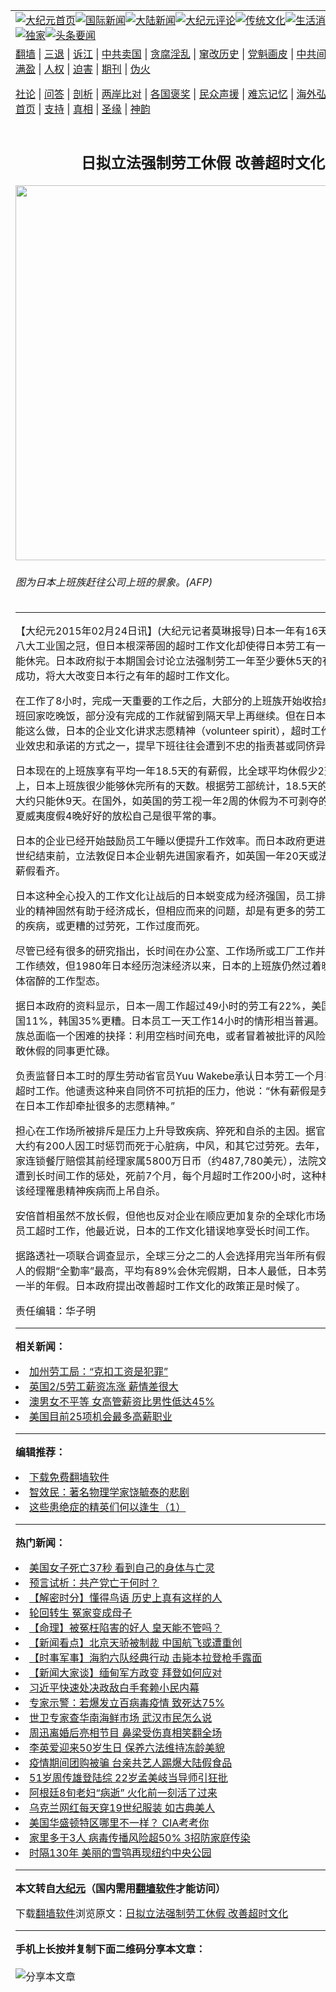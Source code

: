 <a name="1" id="1" target="_blank"></a><span id="1"></span>
<table align=center border="0"><tr><td colspan="2" VALIGN=TOP><a href="https://github.com/ferqxx327/djy/blob/master/gb/nf1351518.md#1"><img src="https://raw.githubusercontent.com/ferqxx327/www/master/t/djy/1.jpg" title="大纪元首页" alt="大纪元首页"></a><a href="https://github.com/ferqxx327/djy/blob/master/gb/n24hr.md#1"><img src="https://raw.githubusercontent.com/ferqxx327/www/master/t/djy/3.jpg" title="国际新闻" alt="国际新闻"></a><a href="https://github.com/ferqxx327/djy/blob/master/gb/nsc413.md#1"><img src="https://raw.githubusercontent.com/ferqxx327/www/master/t/djy/4.jpg" title="大陆新闻" alt="大陆新闻"></a><a href="https://github.com/ferqxx327/djy/blob/master/gb/news392.md#1"><img src="https://raw.githubusercontent.com/ferqxx327/www/master/t/djy/5.jpg" title="大纪元评论" alt="大纪元评论"></a><a href="https://github.com/ferqxx327/djy/blob/master/gb/news2007.md#1"><img src="https://raw.githubusercontent.com/ferqxx327/www/master/t/djy/6.jpg" title="传统文化" alt="传统文化"></a><a href="https://github.com/ferqxx327/djy/blob/master/gb/news2008.md#1"><img src="https://raw.githubusercontent.com/ferqxx327/www/master/t/djy/7.jpg" title="生活消费" alt="生活消费"></a><a href="https://github.com/ferqxx327/djy/blob/master/gb/ncyule.md#1"><img src="https://raw.githubusercontent.com/ferqxx327/www/master/t/djy/8.jpg" title="娱乐休闲" alt="娱乐休闲"></a><a href="https://github.com/ferqxx327/djy/blob/master/gb/nsc1002.md#1"><img src="https://raw.githubusercontent.com/ferqxx327/www/master/t/djy/9.jpg" title="健康" alt="健康"></a><a href="https://github.com/ferqxx327/djy/blob/master/gb/nf6092.md#1"><img src="https://raw.githubusercontent.com/ferqxx327/www/master/t/djy/10a.jpg" title="独家" alt="独家"></a><a href="https://github.com/ferqxx327/djy/blob/master/gb/nf4514.md#1"><img src="https://raw.githubusercontent.com/ferqxx327/www/master/t/djy/12a.jpg" title="头条要闻" alt="头条要闻"></a></td></tr>
<tr><td colspan="2" VALIGN=TOP><a target="_blank" href="https://github.com/ferqxx327/www/blob/master/README.md?zsrh#1">翻墙</a> | <a target="_blank" href="https://github.com/ferqxx327/djy/blob/master/gb/nf5657.md#1">三退</a> | <a target="_blank" href="https://github.com/ferqxx327/djy/blob/master/gb/nf6124.md#1">诉江</a> | <a target="_blank" href="https://github.com/ferqxx327/djy/blob/master/gb/nf1176117.md#1">中共卖国</a> | <a target="_blank" href="https://github.com/ferqxx327/djy/blob/master/gb/nf5773.md#1">贪腐淫乱</a> | <a target="_blank" href="https://github.com/ferqxx327/djy/blob/master/gb/nf1176115.md#1">窜改历史</a> | <a target="_blank" href="https://github.com/ferqxx327/djy/blob/master/gb/nf1176107.md#1">党魁画皮</a> | <a target="_blank" href="https://github.com/ferqxx327/djy/blob/master/gb/nf1320400.md#1">中共间谍</a> | <a target="_blank" href="https://github.com/ferqxx327/djy/blob/master/gb/nf1176114.md#1">破坏传统</a> | <a target="_blank" href="https://github.com/ferqxx327/ntdtv/blob/master/gb/prog447_1.md#1">恶贯满盈</a> | <a target="_blank" href="https://github.com/ferqxx327/djy/blob/master/gb/ncid278.md#1">人权</a> | <a target="_blank" href="https://github.com/ferqxx327/djy/blob/master/gb/nf1176111.md#1">迫害</a> | <a target="_blank" href="https://gitlab.com/szzdlab/mh-qikan/blob/master/README.md#1">期刊</a> | <a target="_blank" href="https://github.com/ferqxx327/djy/blob/master/gb/nf5562.md#1">伪火</a></p><p><a target="_blank" href="https://github.com/ferqxx327/djy/blob/master/gb/9p.md#1">社论</a> | <a target="_blank" href="https://github.com/ferqxx327/djy/blob/master/gb/nf4378.md#1">问答</a> | <a target="_blank" href="https://github.com/ferqxx327/djy/blob/master/gb/nf5792.md#1">剖析</a> | <a target="_blank" href="https://github.com/ferqxx327/djy/blob/master/gb/nf5735.md#1">两岸比对</a> | <a target="_blank" href="https://github.com/ferqxx327/djy/blob/master/gb/nf6119.md#1">各国褒奖</a> | <a target="_blank" href="https://github.com/ferqxx327/djy/blob/master/gb/nf6120.md#1">民众声援</a> | <a target="_blank" href="https://github.com/ferqxx327/djy/blob/master/gb/nf1188594.md#1">难忘记忆</a> | <a target="_blank" href="https://github.com/ferqxx327/djy/blob/master/gb/nf3180.md#1">海外弘传</a> | <a target="_blank" href="https://github.com/ferqxx327/djy/blob/master/gb/nf5410.md#1">万人上访</a> | <a target="_blank" href="https://github.com/ferqxx327/www/blob/master/README.md?zsrh#1">平台首页</a> | <a target="_blank" href="https://github.com/ferqxx327/djy/blob/master/gb/nf4386.md#1">支持</a> | <a target="_blank" href="https://github.com/ferqxx327/djy/blob/master/gb/nf4389.md#1">真相</a> | <a target="_blank" href="https://github.com/ferqxx327/djy/blob/master/gb/nf5790.md#1">圣缘</a> | <a target="_blank" href="https://github.com/ferqxx327/djy/blob/master/gb/nf4786.md#1">神韵</a></td></tr>
<tr><td VALIGN=TOP width="626"><h2 align=center>日拟立法强制劳工休假 改善超时文化</h2>
<img width="600" src="https://i.epochtimes.com/assets/uploads/2015/02/1406232248292120-600x400.jpg" />
<h6>图为日本上班族赶往公司上班的景象。(AFP) 
</h6>
<hr>
	<p>【大纪元2015年02月24日讯】(大纪元记者莫琳报导)<ahref="https://github.com/ferqxx327/djy/blob/master/gb/tag/%E6%97%A5%E6%9C%AC.md#1">日本</a>一年有16天国定假日，居八大工业国之冠，但日本根深蒂固的<ahref="https://github.com/ferqxx327/djy/blob/master/gb/tag/%E8%B6%85%E6%97%B6%E5%B7%A5%E4%BD%9C.md#1">超时工作</a>文化却使得日本<ahref="https://github.com/ferqxx327/djy/blob/master/gb/tag/%E5%8A%B3%E5%B7%A5.md#1">劳工</a>有一半的<ahref="https://github.com/ferqxx327/djy/blob/master/gb/tag/%E6%9C%89%E8%96%AA%E5%81%87.md#1">有薪假</a>没能休完。<ahref="https://github.com/ferqxx327/djy/blob/master/gb/tag/%E6%97%A5%E6%9C%AC.md#1">日本</a>政府拟于本期国会讨论立法强制劳工一年至少要休5天的<ahref="https://github.com/ferqxx327/djy/blob/master/gb/tag/%E6%9C%89%E8%96%AA%E5%81%87.md#1">有薪假</a>，如果成功，将大大改变日本行之有年的<ahref="https://github.com/ferqxx327/djy/blob/master/gb/tag/%E8%B6%85%E6%97%B6%E5%B7%A5%E4%BD%9C.md#1">超时工作</a>文化。</p>
<p>在工作了8小时，完成一天重要的工作之后，大部分的上班族开始收拾桌面，准备下班回家吃晚饭，部分没有完成的工作就留到隔天早上再继续。但在日本的上班族却不能这么做，日本的企业文化讲求志愿精神（volunteer spirit），超时工作是一种对企业效忠和承诺的方式之一，提早下班往往会遭到不忠的指责甚或同侪异样的眼光。</p>
<p>日本现在的上班族享有平均一年18.5天的有薪假，比全球平均休假少2天。但事实上，日本上班族很少能够休完所有的天数。根据<ahref="https://github.com/ferqxx327/djy/blob/master/gb/tag/%E5%8A%B3%E5%B7%A5.md#1">劳工</a>部统计，18.5天的休假日本劳工大约只能休9天。在国外，如英国的劳工视一年2周的休假为不可剥夺的权力，员工到夏威夷度假4晚好好的放松自己是很平常的事。</p>
<p>日本的企业已经开始鼓励员工午睡以便提升工作效率。而日本政府更进一步希望在本世纪结束前，立法敦促日本企业朝先进国家看齐，如英国一年20天或法国25天的有薪假看齐。</p>
<p>日本这种全心投入的工作文化让战后的日本蜕变成为经济强国，员工排除一切效忠企业的精神固然有助于经济成长，但相应而来的问题，却是有更多的劳工罹患压力有关的疾病，或更糟的过劳死，工作过度而死。</p>
<p>尽管已经有很多的研究指出，长时间在办公室、工作场所或工厂工作并不一定能提升工作绩效，但1980年日本经历泡沫经济以来，日本的上班族仍然过着晚下班然后集体宿醉的工作型态。</p>
<p>据日本政府的资料显示，日本一周工作超过49小时的劳工有22%，美国约16%，德国11%，韩国35%更糟。日本员工一天工作14小时的情形相当普遍。日本多数上班族总面临一个困难的抉择：利用空档时间充电，或者冒着被批评的风险请休假，让不敢休假的同事更忙碌。</p>
<p>负责监督日本工时的厚生劳动省官员Yuu Wakebe承认日本劳工一个月有100小时的超时工作。他谴责这种来自同侪不可抗拒的压力，他说：“休有薪假是劳工的权力，但在日本工作却牵扯很多的志愿精神。”</p>
<p>担心在工作场所被排斥是压力上升导致疾病、猝死和自杀的主因。据官方统计，每年大约有200人因工时惩罚而死于心脏病，中风，和其它过劳死。去年，东京法院判一家连锁餐厅赔偿其前经理家属5800万日币（约487,780美元），法院文件显示该经理遭到长时间工作的惩处，死前7个月，每个月超时工作200小时，这种权力骚扰导致该经理罹患精神疾病而上吊自杀。</p>
<p>安倍首相虽然不放长假，但他也反对企业在顺应更加复杂的全球化市场时，无理要求员工超时工作，他最近说，日本的工作文化错误地享受长时间工作。</p>
<p>据路透社一项联合调查显示，全球三分之二的人会选择用完当年所有假期，其中法国人的假期“全勤率”最高，平均有89%会休完假期，日本人最低，日本劳工普遍会放弃一半的年假。日本政府提出改善超时工作文化的政策正是时候了。</p>
<p>责任编辑：华子明</p>
	
<hr>


<strong>相关新闻：</strong>
<li><a href="https://github.com/ferqxx327/djy/blob/master/gb/15/2/12/n4365060.md#1">加州劳工局：“克扣工资是犯罪”</a></li>
<li><a href="https://github.com/ferqxx327/djy/blob/master/gb/15/2/16/n4368399.md#1">英国2/5劳工薪资冻涨 薪情差很大</a></li>
<li><a href="https://github.com/ferqxx327/djy/blob/master/gb/15/2/18/n4370024.md#1">澳男女不平等 女高管薪资比男性低达45%</a></li>
<li><a href="https://github.com/ferqxx327/djy/blob/master/gb/15/2/20/n4371209.md#1">美国目前25项机会最多高薪职业</a></li>
<hr>


<strong>编辑推荐：</strong>
<li><a href="https://github.com/ferqxx327/www/blob/master/README.md?dfh#1" target="_blank">下载免费翻墙软件</a></li><li><a href="https://github.com/tsiac2612/djy/blob/master/gb/18/1/18/n10066862.md#1" target="_blank">智效民：著名物理学家饶毓泰的悲剧</a></li><li><a href="https://github.com/tsiac2612/djy/blob/master/gb/18/8/18/n10648766.md#1" target="_blank">这些患绝症的精英们何以逢生（1）</a></li>
<hr>

<strong>热门新闻：</strong>
<li><a href="https://github.com/ferqxx327/djy/blob/master/gb/21/1/27/n12714549.md#1">美国女子死亡37秒 看到自己的身体与亡灵</a></li>
<li><a href="https://github.com/ferqxx327/djy/blob/master/gb/21/1/26/n12711986.md#1">预言试析：共产党亡于何时？</a></li>
<li><a href="https://github.com/ferqxx327/djy/blob/master/gb/21/1/30/n12723183.md#1">【解密时分】懂得鸟语 历史上真有这样的人</a></li>
<li><a href="https://github.com/ferqxx327/djy/blob/master/gb/20/12/29/n12651261.md#1">轮回转生 冤家变成母子</a></li>
<li><a href="https://github.com/ferqxx327/djy/blob/master/gb/21/1/18/n12695507.md#1">【命理】被冤枉陷害的好人 皇天能不管吗？</a></li>
<li><a href="https://github.com/ferqxx327/djy/blob/master/gb/21/1/31/n12723329.md#1">【新闻看点】北京天骄被制裁 中国航飞或遭重创</a></li>
<li><a href="https://github.com/ferqxx327/djy/blob/master/gb/21/1/30/n12721913.md#1">【时事军事】海豹六队经典行动 击毙本拉登枪手露面</a></li>
<li><a href="https://github.com/ferqxx327/djy/blob/master/gb/21/2/1/n12725897.md#1">【新闻大家谈】缅甸军方政变 拜登如何应对</a></li>
<li><a href="https://github.com/ferqxx327/djy/blob/master/gb/21/1/31/n12723240.md#1">习近平快速处决政敌白手套赖小民内幕</a></li>
<li><a href="https://github.com/ferqxx327/djy/blob/master/gb/21/1/31/n12724229.md#1">专家示警：若爆发立百病毒疫情 致死达75%</a></li>
<li><a href="https://github.com/ferqxx327/djy/blob/master/gb/21/1/31/n12723993.md#1">世卫专家查华南海鲜市场 武汉市民怎么说</a></li>
<li><a href="https://github.com/ferqxx327/djy/blob/master/gb/21/1/30/n12723159.md#1">周迅离婚后亮相节目 鼻梁受伤真相笑翻全场</a></li>
<li><a href="https://github.com/ferqxx327/djy/blob/master/gb/21/1/31/n12724209.md#1">李英爱迎来50岁生日 保养六法维持冻龄美貌</a></li>
<li><a href="https://github.com/ferqxx327/djy/blob/master/gb/21/1/31/n12724329.md#1">疫情期间团购被骗 台亲共艺人踢爆大陆假食品</a></li>
<li><a href="https://github.com/ferqxx327/djy/blob/master/gb/21/2/1/n12726330.md#1">51岁周传雄登陆综 22岁孟美岐当导师引狂批</a></li>
<li><a href="https://github.com/ferqxx327/djy/blob/master/gb/21/1/31/n12723670.md#1">阿根廷8旬老妇“病逝” 火化前一刻活了过来</a></li>
<li><a href="https://github.com/ferqxx327/djy/blob/master/gb/21/2/1/n12724829.md#1">乌克兰网红每天穿19世纪服装 如古典美人</a></li>
<li><a href="https://github.com/ferqxx327/djy/blob/master/gb/21/1/31/n12723516.md#1">美国华盛顿特区哪里不一样？ CIA考考你</a></li>
<li><a href="https://github.com/ferqxx327/djy/blob/master/gb/21/1/30/n12722965.md#1">家里多于3人 病毒传播风险超50% 3招防家庭传染</a></li>
<li><a href="https://github.com/ferqxx327/djy/blob/master/gb/21/2/1/n12725456.md#1">时隔130年 美丽的雪鸮再现纽约中央公园</a></li>
<hr>

<strong>本文转自<a href="https://www.epochtimes.com">大纪元</a>（国内需用<a href="https://github.com/ferqxx327/www/blob/master/README.md#8">翻墙软件</a>才能访问）</strong><p>下载<a href="https://github.com/ferqxx327/www/blob/master/README.md#8">翻墙软件</a>浏览原文：<a href="https://www.epochtimes.com/gb/15/2/24/n4373523.htm">日拟立法强制劳工休假 改善超时文化</a></p><hr>

<strong>手机上长按并复制下面二维码分享本文章：</strong><br><br><img src="https://chart.apis.google.com/chart?cht=qr&chs=240x240&choe=UTF-8&chld=M|2&chl=https://github.com/ferqxx327/djy/blob/master/gb/15/2/24/n4373523.md%231" title="分享本文章"></td><td VALIGN=TOP><a href="https://github.com/ferqxx327/djy/blob/master/gb/16/1/21/n4622075.md?dfh#1" target="_blank"><img src="https://raw.githubusercontent.com/ferqxx327/djy/master/gb/300/wei-f1.jpg" title="中共的伪火骗局"  alt="中共的伪火骗局"></a><br><a href="https://github.com/ferqxx327/www/blob/master/README.md?dfh#9" target="_blank"><img src="https://raw.githubusercontent.com/ferqxx327/djy/master/gb/300/yong-h.jpg" title="永恒的见证"  alt="永恒的见证"></a><br><a href="https://github.com/ferqxx327/djy/blob/master/gb/13/9/29/n3974789.md?dfh#1" target="_blank"><img src="https://raw.githubusercontent.com/ferqxx327/djy/master/gb/300/shang-lnz.jpg" title="善良女子被中共投男牢"  alt="善良女子被中共投男牢"></a><br><a href="https://github.com/ferqxx327/djy/blob/master/gb/16/3/16/n4663449.md?dfh#1" target="_blank"><img src="https://raw.githubusercontent.com/ferqxx327/djy/master/gb/300/huo-z3.jpg" title="警卫目击活摘器官"  alt="警卫目击活摘器官"></a><br><a href="https://github.com/ferqxx327/djy/blob/master/gb/16/8/7/n8177641.md?dfh#1" target="_blank"><img src="https://raw.githubusercontent.com/ferqxx327/djy/master/gb/300/huo-z4.jpg" title="证人描述活摘恐怖"  alt="证人描述活摘恐怖"></a><br><a href="https://github.com/ferqxx327/djy/blob/master/gb/10/4/19/n2881569.md?dfh#1" target="_blank"><img src="https://raw.githubusercontent.com/ferqxx327/djy/master/gb/300/huo-z1.jpg" title="揭开活摘器官黑幕"  alt="揭开活摘器官黑幕"></a><br><a href="https://github.com/ferqxx327/djy/blob/master/gb/10/11/7/n3077476.md?dfh#1" target="_blank"><img src="https://raw.githubusercontent.com/ferqxx327/djy/master/gb/300/ma-ks.jpg" title="马克思的成魔之路"  alt="马克思的成魔之路"></a><br><a href="https://github.com/ferqxx327/djy/blob/master/gb/14/6/9/n4173977.md?dfh#1" target="_blank"><img src="https://raw.githubusercontent.com/ferqxx327/djy/master/gb/300/chang-zs.jpg" title="藏字石 蕴天机"  alt="藏字石 蕴天机"></a><br><a href="https://github.com/ferqxx327/djy/blob/master/gb/18/5/10/n10381511.md?dfh#1" target="_blank"><img src="https://raw.githubusercontent.com/ferqxx327/djy/master/gb/300/st1.jpg" title="关注3亿人三退"  alt="关注3亿人三退"></a><br><a href="https://github.com/ferqxx327/djy/blob/master/gb/18/3/21/n10237682.md?dfh#1" target="_blank"><img src="https://raw.githubusercontent.com/ferqxx327/djy/master/gb/300/jie-t.jpg" title="解体中共复兴中华"  alt="解体中共复兴中华"></a><br><a href="https://github.com/ferqxx327/djy/blob/master/gb/9/2/9/n2422991.md?dfh#1" target="_blank"><img src="https://raw.githubusercontent.com/ferqxx327/djy/master/gb/300/gao-zs.jpg" title="中共迫害良心律师"  alt="中共迫害良心律师"></a><br><a href="https://github.com/ferqxx327/djy/blob/master/gb/18/12/9/n10900044.md?dfh#1" target="_blank"><img src="https://raw.githubusercontent.com/ferqxx327/djy/master/gb/300/sj1.jpg" title="303万人举报江泽民"  alt="303万人举报江泽民"></a><br><a href="https://github.com/ferqxx327/djy/blob/master/gb/18/8/28/n10672014.md?dfh#1" target="_blank"><img src="https://raw.githubusercontent.com/ferqxx327/djy/master/gb/300/sj2.jpg" title="这些官员为何起诉江泽民"  alt="这些官员为何起诉江泽民"></a><br><a href="https://github.com/ferqxx327/djy/blob/master/gb/8/12/18/n2367165.md?dfh#1" target="_blank"><img src="https://raw.githubusercontent.com/ferqxx327/djy/master/gb/300/liangan.jpg" title="海峡两岸的强烈对比"  alt="海峡两岸的强烈对比"></a><br><a href="https://github.com/ferqxx327/djy/blob/master/gb/15/12/10/n4593139.md?dfh#1" target="_blank"><img src="https://raw.githubusercontent.com/ferqxx327/djy/master/gb/300/jia-ndzl.jpg" title="加拿大总理的贺信"  alt="加拿大总理的贺信"></a><br><a href="https://github.com/ferqxx327/djy/blob/master/gb/11/6/17/n3289382.md?dfh#1" target="_blank"><img src="https://raw.githubusercontent.com/ferqxx327/djy/master/gb/300/xiao-wd.jpg" title="探寻真相兼听则明"  alt="探寻真相兼听则明"></a><br><a href="https://github.com/ferqxx327/djy/blob/master/gb/18/10/27/n10812623.md?dfh#1" target="_blank"><img src="https://raw.githubusercontent.com/ferqxx327/djy/master/gb/300/yindu.jpg" title="印度媒体报道东方"  alt="印度媒体报道东方"></a><br><a href="https://github.com/ferqxx327/djy/blob/master/gb/18/6/9/n10469652.md?dfh#1" target="_blank"><img src="https://raw.githubusercontent.com/ferqxx327/djy/master/gb/300/xie-j.jpg" title="不一样的海外校园"  alt="不一样的海外校园"></a><br><a href="https://github.com/ferqxx327/djy/blob/master/gb/7/4/5/n1669415.md?dfh#1" target="_blank"><img src="https://raw.githubusercontent.com/ferqxx327/djy/master/gb/300/li-up.jpg" title="从大师到徒弟的传奇"  alt="从大师到徒弟的传奇"></a><br><a href="https://github.com/ferqxx327/djy/blob/master/gb/17/5/26/n9191512.md?dfh#1" target="_blank"><img src="https://raw.githubusercontent.com/ferqxx327/djy/master/gb/300/zfl2.jpg" title="亿万人与东方一本奇书"  alt="亿万人与东方一本奇书"></a><br><a href="https://github.com/ferqxx327/djy/blob/master/gb/13/11/27/n4020290.md?dfh#1" target="_blank"><img src="https://raw.githubusercontent.com/ferqxx327/djy/master/gb/300/zhen-h.jpg" title="大陆见不到的震撼场面"  alt="大陆见不到的震撼场面"></a><br><a href="https://github.com/ferqxx327/djy/blob/master/gb/15/7/17/n4482910.md?dfh#1" target="_blank"><img src="https://raw.githubusercontent.com/ferqxx327/djy/master/gb/300/dalu-sk.jpg" title="人心向善 大陆当初盛况"  alt="人心向善 大陆当初盛况"></a><br><a href="https://github.com/ferqxx327/djy/blob/master/gb/19/1/5/n10955468.md?dfh#1" target="_blank"><img src="https://raw.githubusercontent.com/ferqxx327/djy/master/gb/300/zfl1.jpg" title="追寻真理 这书讲什么"  alt="追寻真理 这书讲什么"></a><br><a href="https://github.com/ferqxx327/www/blob/master/README.md?dfh#1" target="_blank"><img src="https://raw.githubusercontent.com/ferqxx327/djy/master/gb/300/fq1.jpg" title="下载免费翻墙软件"  alt="下载免费翻墙软件"></a><br></td></tr></table>
